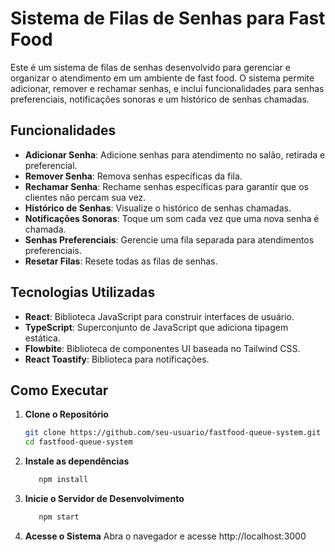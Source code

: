 # Sistema de Filas de Senhas para Fast Food

Este é um sistema de filas de senhas desenvolvido para gerenciar e organizar o atendimento em um ambiente de fast food. O sistema permite adicionar, remover e rechamar senhas, e inclui funcionalidades para senhas preferenciais, notificações sonoras e um histórico de senhas chamadas.

## Funcionalidades

- **Adicionar Senha**: Adicione senhas para atendimento no salão, retirada e preferencial.
- **Remover Senha**: Remova senhas específicas da fila.
- **Rechamar Senha**: Rechame senhas específicas para garantir que os clientes não percam sua vez.
- **Histórico de Senhas**: Visualize o histórico de senhas chamadas.
- **Notificações Sonoras**: Toque um som cada vez que uma nova senha é chamada.
- **Senhas Preferenciais**: Gerencie uma fila separada para atendimentos preferenciais.
- **Resetar Filas**: Resete todas as filas de senhas.

## Tecnologias Utilizadas

- **React**: Biblioteca JavaScript para construir interfaces de usuário.
- **TypeScript**: Superconjunto de JavaScript que adiciona tipagem estática.
- **Flowbite**: Biblioteca de componentes UI baseada no Tailwind CSS.
- **React Toastify**: Biblioteca para notificações.

## Como Executar

1. **Clone o Repositório**
   ```bash
   git clone https://github.com/seu-usuario/fastfood-queue-system.git
   cd fastfood-queue-system
2. **Instale as dependências**
   ```bash
      npm install
3. **Inicie o Servidor de Desenvolvimento**
   ```bash
      npm start
4. **Acesse o Sistema**
   Abra o navegador e acesse http://localhost:3000
